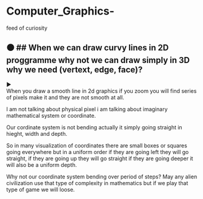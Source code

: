 # Computer_Graphics-
feed of curiosity 

⚫ ## When we can draw curvy lines in 2D proggramme why not we can draw simply in 3D why we need (vertext, edge, face)?
---
▶️  
When you draw a smooth line in 2d graphics if you zoom you will find series of pixels make it and they are not smooth at all.  

I am not talking about physical pixel i am talking about imaginary mathematical system or coordinate.

Our cordinate system is not bending actually it simply going straight in hieght, width and depth.

So in many visualization of coordinates there are small boxes or squares going everywhere but in a uniform order if they are going left they will go straight, if they are going up they will go straight if they are going deeper it will also be a uniform depth.

Why not our coordinate system bending over period of steps? May any alien civilization use that type of complexity in mathematics but if we play that type of game we will loose.







